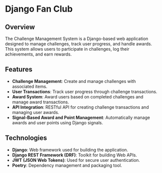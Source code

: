 # Django Fan Club

## Overview

The Challenge Management System is a Django-based web application designed to manage challenges, track user progress, and handle awards. This system allows users to participate in challenges, log their achievements, and earn rewards.

## Features

- **Challenge Management**: Create and manage challenges with associated items.
- **User Transactions**: Track user progress through challenge transactions.
- **Award System**: Award users based on completed challenges and manage award transactions.
- **API Integration**: RESTful API for creating challenge transactions and managing user awards.
- **Signal-Based Award and Point Management**: Automatically manage awards and user points using Django signals.

## Technologies

- **Django**: Web framework used for building the application.
- **Django REST Framework (DRF)**: Toolkit for building Web APIs.
- **JWT (JSON Web Tokens)**: Used for secure user authentication.
- **Poetry**: Dependency management and packaging tool.
